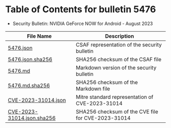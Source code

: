 # Table of Contents for bulletin 5476

 - Security Bulletin: NVIDIA GeForce NOW for Android - August 2023

| File Name | Description |
|-----------|-------------|
| [5476.json](5476.json) | CSAF representation of the security bulletin |
| [5476.json.sha256](5476.json.sha256) | SHA256 checksum of the CSAF file |
| [5476.md](5476.md) | Markdown version of the security bulletin |
| [5476.md.sha256](5476.md.sha256) | SHA256 checksum of the Markdown file |
| [CVE-2023-31014.json](CVE-2023-31014.json) | Mitre standard representation of CVE-2023-31014 |
| [CVE-2023-31014.json.sha256](CVE-2023-31014.json.sha256) | SHA256 checksum of the CVE file for CVE-2023-31014 |
